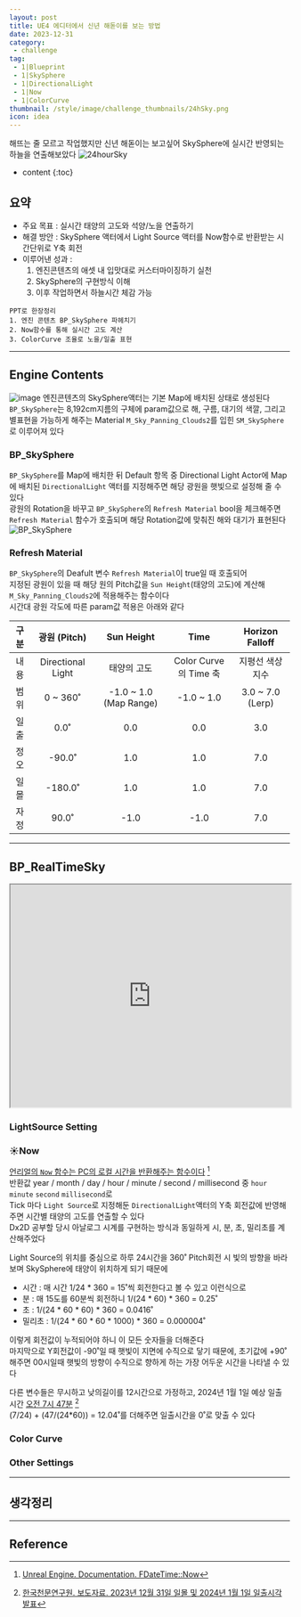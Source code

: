 ```yaml
---
layout: post
title: UE4 에디터에서 신년 해돋이를 보는 방법
date: 2023-12-31
category: 
 - challenge
tag:
 - 1|Blueprint
 - 1|SkySphere
 - 1|DirectionalLight
 - 1|Now
 - 1|ColorCurve
thumbnail: /style/image/challenge_thumbnails/24hSky.png
icon: idea
---
```


해뜨는 줄 모르고 작업했지만 신년 해돋이는 보고싶어 SkySphere에 실시간 반영되는 하늘을 연출해보았다
![24hourSky](https://github.com/ssonsonya/ssonsonya.github.io/assets/116151781/a63233b1-8647-4216-bbb2-e0122217c5e9)

* content
{:toc}

## 요약 
- 주요 목표 : 실시간 태양의 고도와 석양/노을 연출하기
- 해결 방안 : SkySphere 액터에서 Light Source 액터를 Now함수로 반환받는 시간단위로 Y축 회전
- 이루어낸 성과 :
    1. 엔진콘텐츠의 애셋 내 입맛대로 커스터마이징하기 실천
    2. SkySphere의 구현방식 이해
    3. 이후 작업하면서 하늘시간 체감 가능

```
PPT로 한장정리
1. 엔진 콘텐츠 BP_SkySphere 파헤치기
2. Now함수를 통해 실시간 고도 계산
3. ColorCurve 조율로 노을/일출 표현
```

---

## Engine Contents
![image](https://github.com/ssonsonya/ssonsonya.github.io/assets/116151781/e68cc30d-0073-4d51-8f2c-b220d928bd16)
엔진콘텐츠의 SkySphere액터는 기본 Map에 배치된 상태로 생성된다  
`BP_SkySphere`는 8,192cm지름의 구체에 param값으로 해, 구름, 대기의 색깔, 그리고 별표현을 가능하게 해주는 Material `M_Sky_Panning_Clouds2`를 입힌 `SM_SkySphere`로 이루어져 있다

### BP_SkySphere
`BP_SkySphere`를 Map에 배치한 뒤 Default 항목 중 Directional Light Actor에 Map에 배치된 `DirectionalLight` 액터를 지정해주면 해당 광원을 햇빛으로 설정해 줄 수 있다  
광원의 Rotation을 바꾸고 `BP_SkySphere`의 `Refresh Material` bool을 체크해주면 `Refresh Material` 함수가 호출되며 해당 Rotation값에 맞춰진 해와 대기가 표현된다  
![BP_SkySphere](https://github.com/ssonsonya/ssonsonya.github.io/assets/116151781/dd8d3b31-4b77-49df-81f7-ba68bb9e1a80)

### Refresh Material
`BP_SkySphere`의 Deafult 변수 `Refresh Material`이 true일 때 호출되어  
지정된 광원이 있을 때 해당 원의 Pitch값을 `Sun Height`(태양의 고도)에 계산해 `M_Sky_Panning_Clouds2`에 적용해주는 함수이다  
시간대 광원 각도에 따른 param값 적용은 아래와 같다  

| 구분 | 광원 (Pitch) | Sun Height | Time | Horizon Falloff |
| :---: | :---: | :---: | :---: | :---: |
| 내용 | Directional Light | 태양의 고도 |  Color Curve의 Time 축 | 지평선 색상지수  |
| 범위 | 0 ~ 360˚ | -1.0 ~ 1.0 (Map Range) | -1.0 ~ 1.0 | 3.0 ~ 7.0 (Lerp) |
| 일출 | 0.0˚ | 0.0 | 0.0 | 3.0 |
| 정오 | -90.0˚ | 1.0 | 1.0 | 7.0 |
| 일몰 | -180.0˚ | 1.0 | 1.0 | 7.0 |
| 자정 | 90.0˚ | -1.0 | -1.0 | 7.0 |

---

## BP_RealTimeSky

<iframe width="100%" height="400" src="https://blueprintue.com/render/7lkfzygg/" scrolling="no" allowfullscreen></iframe>

### LightSource Setting

### ☀️Now

[언리얼의 `Now` 함수는 PC의 로컬 시간을 반환해주는 함수이다](https://docs.unrealengine.com/4.26/en-US/API/Runtime/Core/Misc/FDateTime/Now/) [^21]  
반환값 year / month / day / hour / minute / second / millisecond 중 `hour` `minute` `second` `millisecond`로  
Tick 마다 `Light Source`로 지정해둔 `DirectionalLight`액터의 Y축 회전값에 반영해 주면 시간별 태양의 고도를 연출할 수 있다  
Dx2D 공부할 당시 아날로그 시계를 구현하는 방식과 동일하게 시, 분, 초, 밀리초를 계산해주었다  

Light Source의 위치를 중심으로 하루 24시간을 360˚ Pitch회전 시 빛의 방향을 바라보며 SkySphere에 태양이 위치하게 되기 때문에  
- 시간 : 매 시간 1/24 * 360 = 15˚씩 회전한다고 볼 수 있고 이런식으로  
- 분 : 매 15도를 60분씩 회전하니 1/(24 * 60) * 360 = 0.25˚  
- 초 : 1/(24 * 60 * 60) * 360 = 0.0416˚  
- 밀리초 : 1/(24 * 60 * 60 * 1000) * 360 = 0.000004˚  

이렇게 회전값이 누적되어야 하니 이 모든 숫자들을 더해준다  
마지막으로 Y회전값이 -90˚일 때 햇빛이 지면에 수직으로 닿기 때문에, 초기값에 +90˚ 해주면 00시일때 햇빛의 방향이 수직으로 향하게 하는 가장 어두운 시간을 나타낼 수 있다  

다른 변수들은 무시하고 낮의길이를 12시간으로 가정하고, 2024년 1월 1일 예상 일출 시간 [오전 7시 47분](https://www.kasi.re.kr/kor/publication/post/newsMaterial/29876) [^22]  
(7/24) + (47/(24*60)) = 12.04˚를 더해주면 일출시간을 0˚로 맞출 수 있다

### Color Curve

### Other Settings


---

## 생각정리

---

## Reference

[^21]: [Unreal Engine. Documentation. FDateTime::Now](https://docs.unrealengine.com/4.26/en-US/API/Runtime/Core/Misc/FDateTime/Now/)
[^22]: [한국천문연구원. 보도자료. 2023년 12월 31일 일몰 및 2024년 1월 1일 일출시각 발표](https://www.kasi.re.kr/kor/publication/post/newsMaterial/29876)